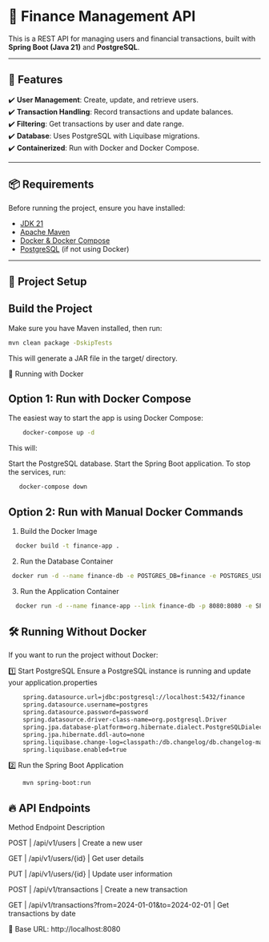 # 📌 Finance Management API

This is a REST API for managing users and financial transactions, built with **Spring Boot (Java 21)** and **PostgreSQL**.

---

## 🚀 Features
✔️ **User Management**: Create, update, and retrieve users.  
✔️ **Transaction Handling**: Record transactions and update balances.  
✔️ **Filtering**: Get transactions by user and date range.  
✔️ **Database**: Uses PostgreSQL with Liquibase migrations.  
✔️ **Containerized**: Run with Docker and Docker Compose.

---

## 📦 Requirements
Before running the project, ensure you have installed:
- [JDK 21](https://adoptium.net/)
- [Apache Maven](https://maven.apache.org/download.cgi)
- [Docker & Docker Compose](https://www.docker.com/products/docker-desktop)
- [PostgreSQL](https://www.postgresql.org/) (if not using Docker)

---

## 🔧 Project Setup


## Build the Project
Make sure you have Maven installed, then run:
``` sh
mvn clean package -DskipTests
```
This will generate a JAR file in the target/ directory.

🐳 Running with Docker
## Option 1: Run with Docker Compose
The easiest way to start the app is using Docker Compose:

``` sh 
    docker-compose up -d
 ```   
    

This will:

Start the PostgreSQL database.
Start the Spring Boot application.
To stop the services, run:
```sh
   docker-compose down
```
 ## Option 2: Run with Manual Docker Commands
1. Build the Docker Image
```sh
  docker build -t finance-app .
```
2. Run the Database Container
```sh
 docker run -d --name finance-db -e POSTGRES_DB=finance -e POSTGRES_USER=admin -e POSTGRES_PASSWORD=secret -p 5432:5432 postgres:15
```
3. Run the Application Container
``` sh
  docker run -d --name finance-app --link finance-db -p 8080:8080 -e SPRING_DATASOURCE_URL=jdbc:postgresql://finance-db:5432/finance -e SPRING_DATASOURCE_USERNAME=admin -e SPRING_DATASOURCE_PASSWORD=secret finance-app
```

## 🛠 Running Without Docker
If you want to run the project without Docker:

1️⃣ Start PostgreSQL
Ensure a PostgreSQL instance is running and update your application.properties
``` sh
    spring.datasource.url=jdbc:postgresql://localhost:5432/finance
    spring.datasource.username=postgres
    spring.datasource.password=password
    spring.datasource.driver-class-name=org.postgresql.Driver
    spring.jpa.database-platform=org.hibernate.dialect.PostgreSQLDialect
    spring.jpa.hibernate.ddl-auto=none
    spring.liquibase.change-log=classpath:/db.changelog/db.changelog-master.yml
    spring.liquibase.enabled=true
```
2️⃣ Run the Spring Boot Application
```sh
    mvn spring-boot:run
```
## 🔥 API Endpoints
Method  Endpoint  Description

 POST  | /api/v1/users  | Create a new user 

 GET  | /api/v1/users/{id} | Get user details 

 PUT  | /api/v1/users/{id} | Update user information 

 POST   | /api/v1/transactions | Create a new transaction 

 GET  | /api/v1/transactions?from=2024-01-01&to=2024-02-01 | Get transactions by date

📌 Base URL: http://localhost:8080